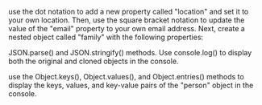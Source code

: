 use the dot notation to add a new property called "location" and set it to your own location.
Then, use the square bracket notation to update the value of the "email" property to your own email address.
Next, create a nested object called "family" with the following properties:

 JSON.parse() and JSON.stringify() methods. Use console.log() to display both the original and cloned objects in the console.

use the Object.keys(), Object.values(), and Object.entries() methods to display the keys, values, and key-value pairs of the "person" object in the console.